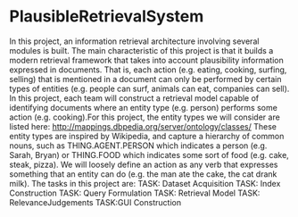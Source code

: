 # PlausibleRetrievalSystem
In this project, an information retrieval architecture involving several modules is
built. The main characteristic of this project is that it builds a modern retrieval
framework that takes into account plausibility information expressed in documents.
That is, each action (e.g. eating, cooking, surfing, selling) that is mentioned in a
document can only be performed by certain types of entities (e.g. people can surf,
animals can eat, companies can sell). In this project, each team will construct a retrieval
model capable of identifying documents where an entity type (e.g. person) performs
some action (e.g. cooking).For this project, the entity types we will consider are listed here:
http://mappings.dbpedia.org/server/ontology/classes/
These entity types are inspired by Wikipedia, and capture a hierarchy of common nouns,
such as THING.AGENT.PERSON which indicates a person (e.g. Sarah, Bryan) or
THING.FOOD which indicates some sort of food (e.g. cake, steak, pizza).
We will loosely define an action as any verb that expresses something that an entity
can do (e.g. the man ate the cake, the cat drank milk).
The tasks in this project are:
TASK: Dataset Acquisition
TASK: Index Construction
TASK: Query Formulation
TASK: Retrieval Model
TASK: RelevanceJudgements
TASK:GUI Construction
